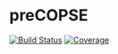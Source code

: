 # preCOPSE

[![Build Status](https://github.com/markmbaum/preCOPSE.jl/actions/workflows/CI.yml/badge.svg?branch=main)](https://github.com/markmbaum/preCOPSE.jl/actions/workflows/CI.yml?query=branch%3Amain)
[![Coverage](https://codecov.io/gh/markmbaum/preCOPSE.jl/branch/main/graph/badge.svg)](https://codecov.io/gh/markmbaum/preCOPSE.jl)
